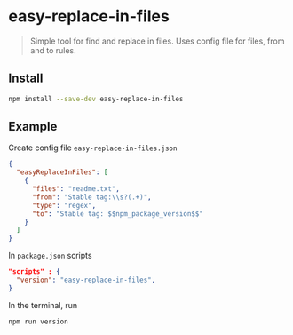 # easy-replace-in-files

> Simple tool for find and replace in files. Uses config file for files, from and to rules.

## Install

```sh
npm install --save-dev easy-replace-in-files
```

## Example

Create config file `easy-replace-in-files.json`

```json
{
  "easyReplaceInFiles": [
    {
      "files": "readme.txt",
      "from": "Stable tag:\\s?(.+)",
      "type": "regex",
      "to": "Stable tag: $$npm_package_version$$"
    }
  ]
}
```

In `package.json` scripts

```json
"scripts" : {
  "version": "easy-replace-in-files",
}
```

In the terminal, run

```sh
npm run version
```
